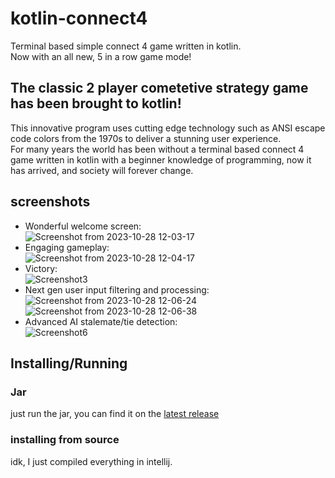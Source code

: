 # kotlin-connect4
Terminal based simple connect 4 game written in kotlin.
<br>
Now with an all new, 5 in a row game mode!

## The classic 2 player cometetive strategy game has been brought to kotlin!
This innovative program uses cutting edge technology such as ANSI escape code colors from the 1970s to deliver a stunning user experience. 
<br>
For many years the world has been without a terminal based connect 4 game written in kotlin with a beginner knowledge of programming, now it has arrived, and society will forever change.
<br>
## screenshots
* Wonderful welcome screen:
  <br>
  ![Screenshot from 2023-10-28 12-03-17](https://github.com/toasterwaffle12358/kotlin-connect4/assets/115607216/e3ee27a1-6fcd-4b96-8bc0-32221f1bacc9)
  <br>
* Engaging gameplay:
  <br>
  ![Screenshot from 2023-10-28 12-04-17](https://github.com/toasterwaffle12358/kotlin-connect4/assets/115607216/ddf49799-a38f-4a41-9cd0-c3997aa8eb02)
  <br>
* Victory:
  <br>
  ![Screenshot3](https://github.com/toasterwaffle12358/kotlin-connect4/assets/115607216/6f7bfa28-05d7-4891-8341-2dfd8038997b)
  <br>
* Next gen user input filtering and processing:
  <br>
  ![Screenshot from 2023-10-28 12-06-24](https://github.com/toasterwaffle12358/kotlin-connect4/assets/115607216/f5738182-a83b-4524-899e-edcbdd064ce3)
  ![Screenshot from 2023-10-28 12-06-38](https://github.com/toasterwaffle12358/kotlin-connect4/assets/115607216/448ece5d-04ea-4af1-8b5c-70ea5456d93a)
  <br>
* Advanced AI stalemate/tie detection:
  <br>
  ![Screenshot6](https://github.com/toasterwaffle12358/kotlin-connect4/assets/115607216/525c4c0e-3feb-4a7f-b37d-df9f58051d07)

## Installing/Running
### Jar
just run the jar, you can find it on the [latest release](https://github.com/toasterwaffle12358/kotlin-connect4/releases/latest/)
<br>
### installing from source
idk, I just compiled everything in intellij.

